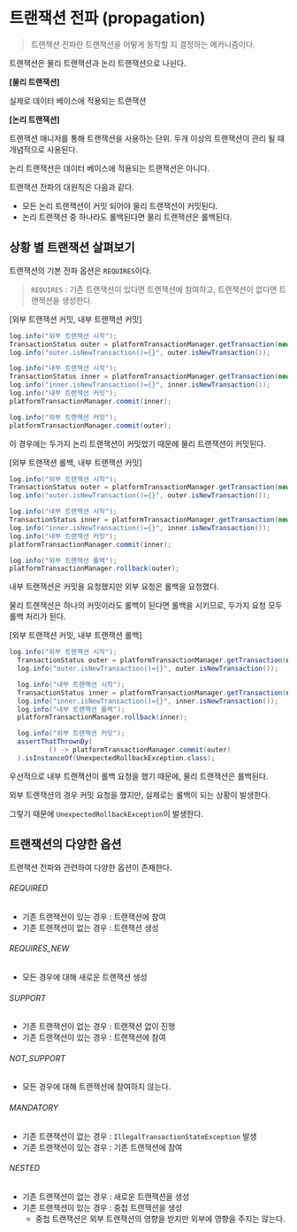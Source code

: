 # 트랜잭션 전파 (propagation)

> 트랜잭션 전파란 트랜잭션을 어떻게 동작할 지 결정하는 메카니즘이다. 

트랜잭션은 물리 트랜잭션과 논리 트랜잭션으로 나뉜다. 

**[물리 트랜잭션]**

실제로 데이터 베이스에 적용되는 트랜잭션

**[논리 트랜잭션]**

트랜잭션 매니저를 통해 트랜잭션을 사용하는 단위. 두개 이상의 트랜잭션이 관리 될 때 개념적으로 사용된다. 

논리 트랜잭션은 데이터 베이스에 적용되는 트랜잭션은 아니다. 



트랜잭션 전파의 대원칙은 다음과 같다.

- 모든 논리 트랜잭션이 커밋 되어야 물리 트랜잭션이 커밋된다.
- 논리 트랜잭션 중 하나라도 롤백된다면 물리 트랜잭션은 롤백된다. 



## 상황 별 트랜잭션 살펴보기

트랜잭션의 기본 전파 옵션은 `REQUIRES`이다. 

> `REQUIRES` : 기존 트랜잭션이 있다면 트랜잭션에 참여하고, 트랜잭션이 없다면 트랜잭션을 생성한다. 

[외부 트랜잭션 커밋, 내부 트랜잭션 커밋]

```java
log.info("외부 트랜잭션 시작");
TransactionStatus outer = platformTransactionManager.getTransaction(new DefaultTransactionAttribute());
log.info("outer.isNewTransaction()={}", outer.isNewTransaction());

log.info("내부 트랜잭션 시작");
TransactionStatus inner = platformTransactionManager.getTransaction(new DefaultTransactionAttribute());
log.info("inner.isNewTransaction()={}", inner.isNewTransaction());
log.info("내부 트랜잭션 커밋");
platformTransactionManager.commit(inner);

log.info("외부 트랜잭션 커밋");
platformTransactionManager.commit(outer);
```

이 경우에는 두가지 논리 트랜잭션이 커밋었기 때문에 물리 트랜잭션이 커밋된다. 

[외부 트랜잭션 롤백, 내부 트랜잭션 커밋]

```java
log.info("외부 트랜잭션 시작");
TransactionStatus outer = platformTransactionManager.getTransaction(new DefaultTransactionAttribute());
log.info("outer.isNewTransaction()={}", outer.isNewTransaction());

log.info("내부 트랜잭션 시작");
TransactionStatus inner = platformTransactionManager.getTransaction(new DefaultTransactionAttribute());
log.info("inner.isNewTransaction()={}", inner.isNewTransaction());
log.info("내부 트랜잭션 커밋");
platformTransactionManager.commit(inner);

log.info("외부 트랜잭션 롤백");
platformTransactionManager.rollback(outer);
```

내부 트랜잭션은 커밋을 요청했지만 외부 요청은 롤백을 요청했다. 

물리 트랜잭션은 하나의 커밋이라도 롤백이 된다면 롤백을 시키므로, 두가지 요청 모두 롤백 처리가 된다. 

[외부 트랜잭션 커밋, 내부 트랜잭션 롤백]

```java
log.info("외부 트랜잭션 시작");
  TransactionStatus outer = platformTransactionManager.getTransaction(new DefaultTransactionAttribute());
  log.info("outer.isNewTransaction()={}", outer.isNewTransaction());

  log.info("내부 트랜잭션 시작");
  TransactionStatus inner = platformTransactionManager.getTransaction(new DefaultTransactionAttribute());
  log.info("inner.isNewTransaction()={}", inner.isNewTransaction());
  log.info("내부 트랜잭션 롤백");
  platformTransactionManager.rollback(inner);

  log.info("외부 트랜잭션 커밋");
  assertThatThrownBy(
          () -> platformTransactionManager.commit(outer)
  ).isInstanceOf(UnexpectedRollbackException.class);
```

우선적으로 내부 트랜잭션이 롤백 요청을 했기 때문에, 물리 트랜잭션은 롤백된다. 

외부 트랜잭션의 경우 커밋 요청을 했지만, 실제로는 롤백이 되는 상황이 발생한다. 

그렇기 때문에 `UnexpectedRollbackException`이 발생한다. 



## 트랜잭션의 다양한 옵션

트랜잭션 전파와 관련하여 다양한 옵션이 존재한다. 

###### REQUIRED 

- 기존 트랜잭션이 있는 경우 : 트랜잭션에 참여
- 기존 트랜잭션이 없는 경우 : 트랜잭션 생성

###### REQUIRES_NEW

- 모든 경우에 대해 새로운 트랜잭션 생성

###### SUPPORT

- 기존 트랜잭션이 없는 경우 : 트랜잭션 없이 진행 
- 기존 트랜잭션이 있는 경우 : 트랜잭션에 참여

###### NOT_SUPPORT

- 모든 경우에 대해 트랜잭션에 참여하지 않는다. 

###### MANDATORY

- 기존 트랜잭션이 없는 경우 : `IllegalTransactionStateException` 발생
- 기존 트랜잭션이 있는 경우 : 기존 트랜잭션에 참여 

###### NESTED

- 기존 트랜잭션이 없는 경우 : 새로운 트랜잭션을 생성 
- 기존 트랜잭션이 있는 경우 : 중첩 트랜잭션을 생성 
  - 중첩 트랜잭션은 외부 트랜잭션의 영향을 받지만 외부에 영향을 주지는 않는다. 











